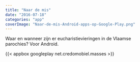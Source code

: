 ```yaml
---
title: "Naar de mis"
date: "2016-07-18"
categories: "app"
coverImage: "Naar-de-mis-Android-apps-op-Google-Play.png"
---
```


Waar en wanneer zijn er eucharistievieringen in de Vlaamse parochies? Voor Android.

<!--more-->

{{< appbox googleplay net.credomobiel.masses >}}
